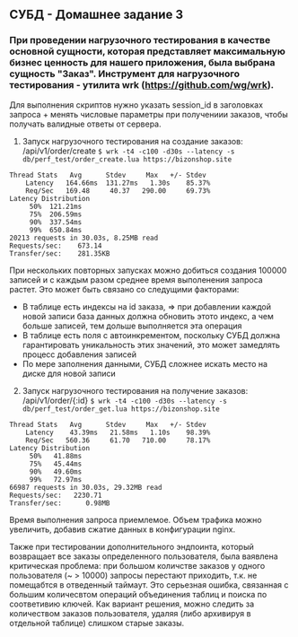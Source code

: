 ## СУБД - Домашнее задание 3

### При проведении нагрузочного тестирования в качестве основной сущности, которая представляет максимальную бизнес ценность для нашего приложения, была выбрана сущность "Заказ". Инструмент для нагрузочного тестирования - утилита wrk (https://github.com/wg/wrk).
Для выполнения скриптов нужно указать session_id в заголовках запроса + менять числовые параметры при получениии заказов, чтобы получать валидные ответы от сервера.

1. Запуск нагрузочного тестирования на создание заказов: /api/v1/order/create
```$ wrk -t4 -c100 -d30s --latency -s db/perf_test/order_create.lua https://bizonshop.site```
```
Thread Stats   Avg      Stdev     Max   +/- Stdev
    Latency   164.66ms  131.27ms   1.30s    85.37%
    Req/Sec   169.48     40.37   290.00     69.73%
Latency Distribution
     50%  121.21ms
     75%  206.59ms
     90%  337.54ms
     99%  650.84ms
20213 requests in 30.03s, 8.25MB read
Requests/sec:    673.14
Transfer/sec:    281.35KB
```

При нескольких повторных запусках можно добиться создания 100000 записей и с каждым разом среднее время выполенения запроса растет.
Это может быть связано со следущими факторами:
- В таблице есть индексы на id заказа, => при добавлении каждой новой записи база данных должна обновить этото индекс, а чем больше записей, тем дольше выполняется эта операция
- В таблице есть поля с автоинкрементом, поскольку СУБД должна гарантировать уникальность этих значений, это может замедлять процесс добавления записей
- По мере заполнения данными, СУБД сложнее искать место на диске для новой записи

2. Запуск нагрузочного тестирования на получение заказов: /api/v1/order/{:id}
```$ wrk -t4 -c100 -d30s --latency -s db/perf_test/order_get.lua https://bizonshop.site```
```
Thread Stats   Avg      Stdev     Max   +/- Stdev
    Latency    43.39ms   21.58ms   1.10s    98.39%
    Req/Sec   560.36     61.70   710.00     78.17%
Latency Distribution
     50%   41.88ms
     75%   45.44ms
     90%   49.60ms
     99%   72.97ms
66987 requests in 30.03s, 29.32MB read
Requests/sec:   2230.71
Transfer/sec:      0.98MB
```

Время выполнения запроса приемлемое. Объем трафика можно увеличить, добавив сжатие данных в конфигурации nginx.

Также при тестировании дополнительного эндпоинта, который возвращает все заказы определенного пользователя, была ваявлена критическая проблема: при большом количстве заказов у одного пользователя (~ > 10000) запросы перестают приходить, т.к. не помещабтся в отведенный таймаут. Это серьезная ошибка, связанная с большим количесвтом операций объединения таблиц и поиска по соответивию ключей. Как вариант решения, можно следить за количеством заказов пользователя, удаляя (либо архивируя в отдельной таблице) слишком старые заказы.